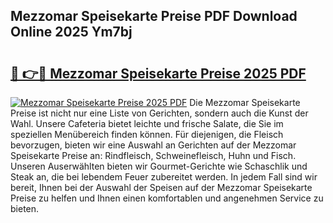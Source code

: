 ## Mezzomar Speisekarte Preise PDF Download Online 2025 Ym7bj

# <h2><a href="http://gca8ivl.nevu.top/?p=Mezzomar+Speisekarte+Preise">🔗 👉🔴 Mezzomar Speisekarte Preise 2025 PDF</a></h2>

[![Mezzomar Speisekarte Preise 2025 PDF](https://i.imgur.com/dBaPXMq.png)](http://gca8ivl.nevu.top/?p=Mezzomar+Speisekarte+Preise)
Die Mezzomar Speisekarte Preise ist nicht nur eine Liste von Gerichten, sondern auch die Kunst der Wahl. Unsere Cafeteria bietet leichte und frische Salate, die Sie im speziellen Menübereich finden können. Für diejenigen, die Fleisch bevorzugen, bieten wir eine Auswahl an Gerichten auf der Mezzomar Speisekarte Preise an: Rindfleisch, Schweinefleisch, Huhn und Fisch. Unseren Auserwählten bieten wir Gourmet-Gerichte wie Schaschlik und Steak an, die bei lebendem Feuer zubereitet werden. In jedem Fall sind wir bereit, Ihnen bei der Auswahl der Speisen auf der Mezzomar Speisekarte Preise zu helfen und Ihnen einen komfortablen und angenehmen Service zu bieten.
